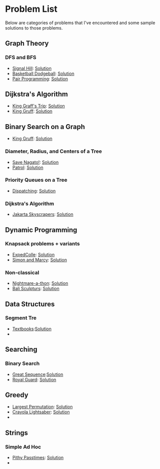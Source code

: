 # Problem List
Below are categories of problems that I've encountered and some sample solutions to those problems.

## Graph Theory
### DFS and BFS
* [Signal Hill](https://dmoj.ca/problem/DMPG15S4): [Solution](https://github.com/BenjaminBLi/ccc-with-c/blob/master/DMOJAndWCIPEG/DMPG15S4.cpp)
* [Basketball Dodgeball](https://dmoj.ca/problem/bfs17p3): [Solution](https://github.com/BenjaminBLi/ccc-with-c/blob/master/DMOJAndWCIPEG/bfs17p3.cpp)
* [Pair Programming](https://dmoj.ca/problem/bfs17p4): [Solution](https://github.com/BenjaminBLi/ccc-with-c/blob/master/DMOJAndWCIPEG/bfs17p4.cpp)

## Dijkstra's Algorithm
* [King Graff's Trip](http://wcipeg.com/problem/grafftrip): [Solution](https://github.com/BenjaminBLi/ccc-with-c/blob/master/DMOJAndWCIPEG/GraffTrip.cpp)
* [King Gruff](http://wcipeg.com/problem/ccc14s2p2): [Solution](https://github.com/BenjaminBLi/ccc-with-c/blob/master/DMOJAndWCIPEG/KingGruff.cpp)

## Binary Search on a Graph
* [King Gruff](http://wcipeg.com/problem/ccc14s2p2): [Solution](https://github.com/BenjaminBLi/ccc-with-c/blob/master/DMOJAndWCIPEG/KingGruff.cpp)


### Diameter, Radius, and Centers of a Tree
* [Save Nagato!](https://dmoj.ca/problem/dmopc14c4p6): [Solution](https://github.com/BenjaminBLi/ccc-with-c/blob/master/DMOJAndWCIPEG/SaveNagato.cpp)
* [Patrol](https://dmoj.ca/problem/apio10p2): [Solution](https://github.com/BenjaminBLi/ccc-with-c/blob/master/DMOJAndWCIPEG/apio10p2.cpp)

### Priority Queues on a Tree
* [Dispatching](https://dmoj.ca/problem/apio12p1): [Solution](https://github.com/BenjaminBLi/ccc-with-c/blob/master/DMOJAndWCIPEG/apio12p1.cpp)
### Dijkstra's Algorithm
* [Jakarta Skyscrapers](https://dmoj.ca/problem/apio15p2): [Solution](https://github.com/BenjaminBLi/ccc-with-c/blob/master/DMOJAndWCIPEG/apio15p2.cpp)


## Dynamic Programming
### Knapsack problems + variants
* [ExpedColle](https://dmoj.ca/problem/DMPG15G5): [Solution](https://github.com/BenjaminBLi/ccc-with-c/blob/master/DMOJAndWCIPEG/DMPG15G5.cpp)
* [Simon and Marcy](https://dmoj.ca/problem/valday15p2): [Solution](https://github.com/BenjaminBLi/ccc-with-c/blob/master/DMOJAndWCIPEG/SimonAndMarcy.cpp)

### Non-classical
* [Nightmare-a-thon](https://dmoj.ca/problem/gfssoc2j5): [Solution](https://github.com/BenjaminBLi/ccc-with-c/blob/master/DMOJAndWCIPEG/Nightmare-a-thon.cpp)
* [Bali Sculpturs](https://dmoj.ca/problem/apio15p1): [Solution](https://github.com/BenjaminBLi/ccc-with-c/blob/master/DMOJAndWCIPEG/apio15p1.cpp)

## Data Structures
### Segment Tre
* [Textbooks](https://dmoj.ca/problem/bts16p8):[Solution](https://github.com/BenjaminBLi/ccc-with-c/blob/master/DMOJAndWCIPEG/bts16p8.cpp)
* 


## Searching
### Binary Search
* [Great Sequence](https://dmoj.ca/problem/dmopc15c4p4):[Solution](https://github.com/BenjaminBLi/ccc-with-c/blob/master/DMOJAndWCIPEG/GreatSequence.cpp)
* [Royal Guard](https://dmoj.ca/problem/mockccc15j5): [Solution](https://github.com/BenjaminBLi/ccc-with-c/blob/master/DMOJAndWCIPEG/RoyalGuard.cpp)


## Greedy
* [Largest Permutation](https://dmoj.ca/problem/largeperm): [Solution](https://github.com/BenjaminBLi/ccc-with-c/blob/master/DMOJAndWCIPEG/LargestPermutation.cpp)
* [Crayola Lightsaber](https://dmoj.ca/problem/bfs17p2): [Solution](https://github.com/BenjaminBLi/ccc-with-c/blob/master/DMOJAndWCIPEG/bfs17p2.cpp)
* 

## Strings
### Simple Ad Hoc
* [Pithy Passtimes](https://dmoj.ca/problem/bfs17p1): [Solution](https://github.com/BenjaminBLi/ccc-with-c/blob/master/DMOJAndWCIPEG/bfs17p1.cpp)
* 


